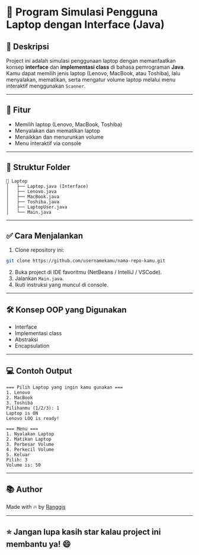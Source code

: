 # 🚀 Program Simulasi Pengguna Laptop dengan Interface (Java)

## 📖 Deskripsi

Project ini adalah simulasi penggunaan laptop dengan memanfaatkan konsep **interface** dan **implementasi class** di bahasa pemrograman **Java**.\
Kamu dapat memilih jenis laptop (Lenovo, MacBook, atau Toshiba), lalu menyalakan, mematikan, serta mengatur volume laptop melalui menu interaktif menggunakan `Scanner`.

---

## 🔎 Fitur

- Memilih laptop (Lenovo, MacBook, Toshiba)
- Menyalakan dan mematikan laptop
- Menaikkan dan menurunkan volume
- Menu interaktif via console

---

## 📁 Struktur Folder

```
📂 Laptop
│   ├── Laptop.java (Interface)
│   ├── Lenovo.java
│   ├── MacBook.java
│   ├── Toshiba.java
│   ├── LaptopUser.java
│   └── Main.java
```

---

## ✅ Cara Menjalankan

1. Clone repository ini:

```bash
git clone https://github.com/usernamekamu/nama-repo-kamu.git
```

2. Buka project di IDE favoritmu (NetBeans / IntelliJ / VSCode).
3. Jalankan `Main.java`.
4. Ikuti instruksi yang muncul di console.

---

## 🛠️ Konsep OOP yang Digunakan

- Interface
- Implementasi class
- Abstraksi
- Encapsulation

---

## 💻 Contoh Output

```
=== Pilih Laptop yang ingin kamu gunakan ===
1. Lenovo
2. MacBook
3. Toshiba
Pilihanmu (1/2/3): 1
Laptop is ON
Lenovo LOQ is ready!

=== Menu ===
1. Nyalakan Laptop
2. Matikan Laptop
3. Perbesar Volume
4. Perkecil Volume
5. Keluar
Pilih: 3
Volume is: 50
```

---

## 📚 Author

Made with 🔥 by [Ranggis](https://github.com/Ranggis)

---

## ⭐ Jangan lupa kasih star kalau project ini membantu ya! 😄

